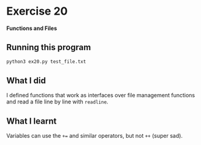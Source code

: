 # Exercise 20

**Functions and Files**

## Running this program

```sh
python3 ex20.py test_file.txt
```

## What I did

I defined functions that work as interfaces over file management functions and read a file line by line with `readline`.

## What I learnt

Variables can use the `+=` and similar operators, but not `++` (super sad).
